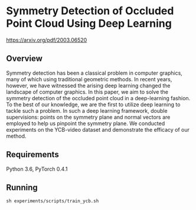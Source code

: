# Symmetry Detection of Occluded Point Cloud Using Deep Learning
https://arxiv.org/pdf/2003.06520

## Overview
Symmetry detection has been a classical problem in computer graphics, many of which using traditional geometric methods. In recent years, however, we have witnessed the arising deep learning changed the landscape of computer graphics. In this paper, we aim to solve the symmetry detection of the occluded point cloud in a deep-learning fashion. To the best of our knowledge, we are the first to utilize deep learning to tackle such a problem. In such a deep learning framework, double supervisions: points on the symmetry plane and normal vectors are employed to help us pinpoint the symmetry plane. We conducted experiments on the YCB-video dataset and demonstrate the efficacy of our method. 

## Requirements
Python 3.6, PyTorch 0.4.1

## Running
`sh experiments/scripts/train_ycb.sh`
